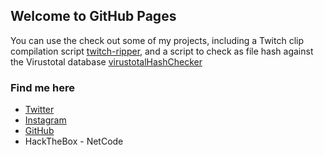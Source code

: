 ## Welcome to GitHub Pages

You can use the check out some of my projects, including a Twitch clip compilation script [twitch-ripper](https://github.com/moomincoder/twitch-ripper), and a script to check as file hash against the Virustotal database [virustotalHashChecker](https://github.com/moomincoder/virustotalHashChecker)

### Find me here
- [Twitter](https://twitter.com/PenguinEnginer)
- [Instagram](https://www.instagram.com/netcode01/)
- [GitHub](https://github.com/moomincoder)
- HackTheBox - NetCode
